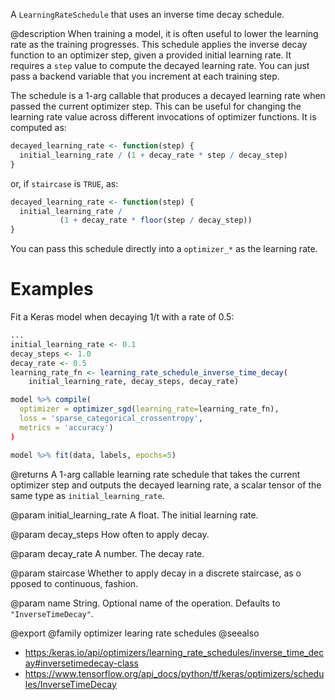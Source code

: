 A `LearningRateSchedule` that uses an inverse time decay schedule.

@description
When training a model, it is often useful to lower the learning rate as
the training progresses. This schedule applies the inverse decay function
to an optimizer step, given a provided initial learning rate.
It requires a `step` value to compute the decayed learning rate. You can
just pass a backend variable that you increment at each training step.

The schedule is a 1-arg callable that produces a decayed learning
rate when passed the current optimizer step. This can be useful for changing
the learning rate value across different invocations of optimizer functions.
It is computed as:


```r
decayed_learning_rate <- function(step) {
  initial_learning_rate / (1 + decay_rate * step / decay_step)
}
```

or, if `staircase` is `TRUE`, as:


```r
decayed_learning_rate <- function(step) {
  initial_learning_rate /
           (1 + decay_rate * floor(step / decay_step))
}
```

You can pass this schedule directly into a `optimizer_*`
as the learning rate.

# Examples
Fit a Keras model when decaying 1/t with a rate of 0.5:


```r
...
initial_learning_rate <- 0.1
decay_steps <- 1.0
decay_rate <- 0.5
learning_rate_fn <- learning_rate_schedule_inverse_time_decay(
    initial_learning_rate, decay_steps, decay_rate)

model %>% compile(
  optimizer = optimizer_sgd(learning_rate=learning_rate_fn),
  loss = 'sparse_categorical_crossentropy',
  metrics = 'accuracy')
)

model %>% fit(data, labels, epochs=5)
```

@returns
A 1-arg callable learning rate schedule that takes the current optimizer
step and outputs the decayed learning rate, a scalar tensor of the
same type as `initial_learning_rate`.

@param initial_learning_rate
A float. The initial learning rate.

@param decay_steps
How often to apply decay.

@param decay_rate
A number.  The decay rate.

@param staircase
Whether to apply decay in a discrete staircase, as o
pposed to continuous, fashion.

@param name
String.  Optional name of the operation.  Defaults to
`"InverseTimeDecay"`.

@export
@family optimizer learing rate schedules
@seealso
+ <https:/keras.io/api/optimizers/learning_rate_schedules/inverse_time_decay#inversetimedecay-class>
+ <https://www.tensorflow.org/api_docs/python/tf/keras/optimizers/schedules/InverseTimeDecay>

